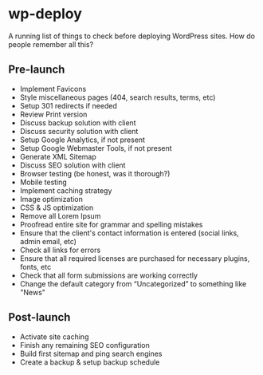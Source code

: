 # wp-deploy
A running list of things to check before deploying WordPress sites. How do people remember all this?

## Pre-launch
- Implement Favicons
- Style miscellaneous pages (404, search results, terms, etc)
- Setup 301 redirects if needed
- Review Print version
- Discuss backup solution with client
- Discuss security solution with client
- Setup Google Analytics, if not present
- Setup Google Webmaster Tools, if not present
- Generate XML Sitemap
- Discuss SEO solution with client
- Browser testing (be honest, was it thorough?)
- Mobile testing
- Implement caching strategy
- Image optimization
- CSS & JS optimization
- Remove all Lorem Ipsum
- Proofread entire site for grammar and spelling mistakes
- Ensure that the client's contact information is entered (social links, admin email, etc)
- Check all links for errors
- Ensure that all required licenses are purchased for necessary plugins, fonts, etc
- Check that all form submissions are working correctly
- Change the default category from “Uncategorized” to something like "News"

## Post-launch
- Activate site caching
- Finish any remaining SEO configuration
- Build first sitemap and ping search engines
- Create a backup & setup backup schedule
